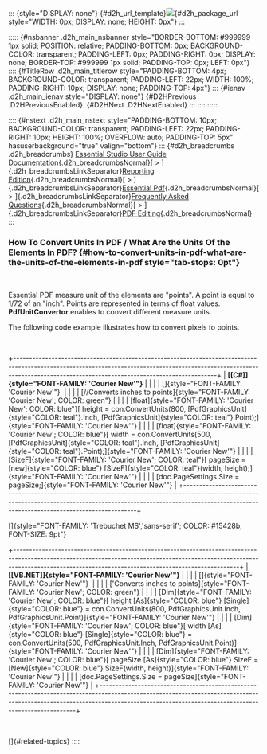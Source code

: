 ::: {style="DISPLAY: none"}
[](ms-xhelp:///?Id=d2h_url_template){#d2h_url_template}![](!package_url!){#d2h_package_url style="WIDTH: 0px; DISPLAY: none; HEIGHT: 0px"}
:::

::::: {#nsbanner .d2h_main_nsbanner style="BORDER-BOTTOM: #999999 1px solid; POSITION: relative; PADDING-BOTTOM: 0px; BACKGROUND-COLOR: transparent; PADDING-LEFT: 0px; PADDING-RIGHT: 0px; DISPLAY: none; BORDER-TOP: #999999 1px solid; PADDING-TOP: 0px; LEFT: 0px"}
:::: {#TitleRow .d2h_main_titlerow style="PADDING-BOTTOM: 4px; BACKGROUND-COLOR: transparent; PADDING-LEFT: 22px; WIDTH: 100%; PADDING-RIGHT: 10px; DISPLAY: none; PADDING-TOP: 4px"}
::: {#ienav .d2h_main_ienav style="DISPLAY: none"}
[](ms-xhelp:///?Id=2482d4b8-42e0-4c7e-886a-edb967b4a9bc){#D2HPrevious .D2HPreviousEnabled}  [](ms-xhelp:///?Id=597f0bc5-fcf9-4616-902d-fde7981cce07){#D2HNext .D2HNextEnabled}
:::
::::
:::::

:::: {#nstext .d2h_main_nstext style="PADDING-BOTTOM: 10px; BACKGROUND-COLOR: transparent; PADDING-LEFT: 22px; PADDING-RIGHT: 10px; HEIGHT: 100%; OVERFLOW: auto; PADDING-TOP: 5px" hasuserbackground="true" valign="bottom"}
::: {#d2h_breadcrumbs .d2h_breadcrumbs}
[Essential Studio User Guide Documentation](ms-xhelp:///?Id=12457748-09e3-4d74-a240-8e049cedf030){.d2h_breadcrumbsNormal}[ \> ]{.d2h_breadcrumbsLinkSeparator}[Reporting Edition](ms-xhelp:///?Id=027aa5b6-6676-4f93-ad23-c20e8c45792e){.d2h_breadcrumbsNormal}[ \> ]{.d2h_breadcrumbsLinkSeparator}[Essential Pdf](ms-xhelp:///?Id=22756092-3da5-4797-9514-dab0617c6902){.d2h_breadcrumbsNormal}[ \> ]{.d2h_breadcrumbsLinkSeparator}[Frequently Asked Questions](ms-xhelp:///?Id=ca78a5c9-c63a-4368-878c-fa18338e0b19){.d2h_breadcrumbsNormal}[ \> ]{.d2h_breadcrumbsLinkSeparator}[PDF Editing](ms-xhelp:///?Id=143c0997-6cd3-4daa-9060-6be730784dc4){.d2h_breadcrumbsNormal}
:::

### How To Convert Units In PDF / What Are the Units Of the Elements In PDF? {#how-to-convert-units-in-pdf-what-are-the-units-of-the-elements-in-pdf style="tab-stops: 0pt"}

 

Essential PDF measure unit of the elements are \"points\". A point is equal to 1/72 of an \"inch\". Points are represented in terms of float values. **PdfUnitConvertor** enables to convert different measure units.

The following code example illustrates how to convert pixels to points.

 

+---------------------------------------------------------------------------------------------------------------------------------------------------------------------------------------------------------------------------+
| **[\[C#\]]{style="FONT-FAMILY: 'Courier New'"}**                                                                                                                                                                          |
|                                                                                                                                                                                                                           |
| []{style="FONT-FAMILY: 'Courier New'"}                                                                                                                                                                                    |
|                                                                                                                                                                                                                           |
| [//Converts inches to points]{style="FONT-FAMILY: 'Courier New'; COLOR: green"}                                                                                                                                           |
|                                                                                                                                                                                                                           |
| [float]{style="FONT-FAMILY: 'Courier New'; COLOR: blue"}[ height = con.ConvertUnits(800, [PdfGraphicsUnit]{style="COLOR: teal"}.Inch, [PdfGraphicsUnit]{style="COLOR: teal"}.Point);]{style="FONT-FAMILY: 'Courier New'"} |
|                                                                                                                                                                                                                           |
| [float]{style="FONT-FAMILY: 'Courier New'; COLOR: blue"}[ width = con.ConvertUnits(500, [PdfGraphicsUnit]{style="COLOR: teal"}.Inch, [PdfGraphicsUnit]{style="COLOR: teal"}.Point);]{style="FONT-FAMILY: 'Courier New'"}  |
|                                                                                                                                                                                                                           |
| [SizeF]{style="FONT-FAMILY: 'Courier New'; COLOR: teal"}[ pageSize = [new]{style="COLOR: blue"} [SizeF]{style="COLOR: teal"}(width, height);]{style="FONT-FAMILY: 'Courier New'"}                                         |
|                                                                                                                                                                                                                           |
| [doc.PageSettings.Size = pageSize;]{style="FONT-FAMILY: 'Courier New'"}                                                                                                                                                   |
+---------------------------------------------------------------------------------------------------------------------------------------------------------------------------------------------------------------------------+

[]{style="FONT-FAMILY: 'Trebuchet MS','sans-serif'; COLOR: #15428b; FONT-SIZE: 9pt"} 

+----------------------------------------------------------------------------------------------------------------------------------------------------------------------------------------------------------------------------------+
| **[\[VB.NET\]]{style="FONT-FAMILY: 'Courier New'"}**                                                                                                                                                                             |
|                                                                                                                                                                                                                                  |
| []{style="FONT-FAMILY: 'Courier New'"}                                                                                                                                                                                           |
|                                                                                                                                                                                                                                  |
| [\'Converts inches to points]{style="FONT-FAMILY: 'Courier New'; COLOR: green"}                                                                                                                                                  |
|                                                                                                                                                                                                                                  |
| [Dim]{style="FONT-FAMILY: 'Courier New'; COLOR: blue"}[ height [As]{style="COLOR: blue"} [Single]{style="COLOR: blue"} = con.ConvertUnits(800, PdfGraphicsUnit.Inch, PdfGraphicsUnit.Point)]{style="FONT-FAMILY: 'Courier New'"} |
|                                                                                                                                                                                                                                  |
| [Dim]{style="FONT-FAMILY: 'Courier New'; COLOR: blue"}[ width [As]{style="COLOR: blue"} [Single]{style="COLOR: blue"} = con.ConvertUnits(500, PdfGraphicsUnit.Inch, PdfGraphicsUnit.Point)]{style="FONT-FAMILY: 'Courier New'"}  |
|                                                                                                                                                                                                                                  |
| [Dim]{style="FONT-FAMILY: 'Courier New'; COLOR: blue"}[ pageSize [As]{style="COLOR: blue"} SizeF = [New]{style="COLOR: blue"} SizeF(width, height)]{style="FONT-FAMILY: 'Courier New'"}                                          |
|                                                                                                                                                                                                                                  |
| [doc.PageSettings.Size = pageSize]{style="FONT-FAMILY: 'Courier New'"}                                                                                                                                                           |
+----------------------------------------------------------------------------------------------------------------------------------------------------------------------------------------------------------------------------------+

 

[]{#related-topics}
::::
